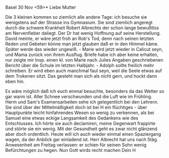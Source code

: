  Basel 30 Nov <59>*
Liebe Mutter

Die 3 kleinen kommen so ziemlich alle andere Tage: ich besuche sie wenigstens auf der Strasse ins Gymnasium. Sie sind ziemlich angeregt durch die schwere Krankheit Robert Albrechts der schon lange bewußtlos am Nervenfieber daliegt. Der Dr hat wenig Hoffnung auf seine Herstellung. David meinte, er wäre jetzt froh an Rob's Tod, denn nach seinen letzten Reden und Gebeten könne man jetzt glauben daß er in den Himmel käme. Später werde das wieder ungewiß. - Marie wird jetzt wieder in Calicut seyn, und Mama zurück von ihrem Ausflug. Briefe habe ich aber keine erhalten, nur zeigte mir Insp. einen kl. von Marie nach Julies Angaben geschriebenen Bericht über die Schule im letzten Halbjahr. - Adolph sollte freilich mehr schreiben. Er wird eben auch manchmal faul seyn, weil die Seele etwas auf dem Trokenen sitzt. Das gesteht man sich als nicht gern, und hockt dann eben hin.

Es wäre möglich daß ich euch einmal besuchte, besonders da das Wetter so gar warm ist. Aller Schnee verschwunden und die Luft wie im Frühling. 
Herm und Sam's Examensarbeiten sehe ich gelegentlich bei den Lehrern. Sie sind über der Mittelmäßigkeit doch ist bei H ein flüchtiges - über Hauptpunkte leicht hinfahrendes Wesen so wenig zu verkennen, als bei Samuel eine etwas eckige Langsamkeit des Gedankens wie des Entschlusses. Ich hörte sie auch declamiren, meine Gegenwart frappirte und störte sie ein wenig. 
Mit der Gesundheit geht es zwar nicht glänzend aber doch ordentlich. Heute will ich auch wieder einmal einen Spaziergang wagen, da der Anblick gar einladend ist. Herr Albrecht hat uns nach 5täg. Anwesenheit am Freitag verlassen: er schien für seinen Sohn wenig Befürchtungen zu hegen. Nun Gott wirds recht machen
 Dein H
